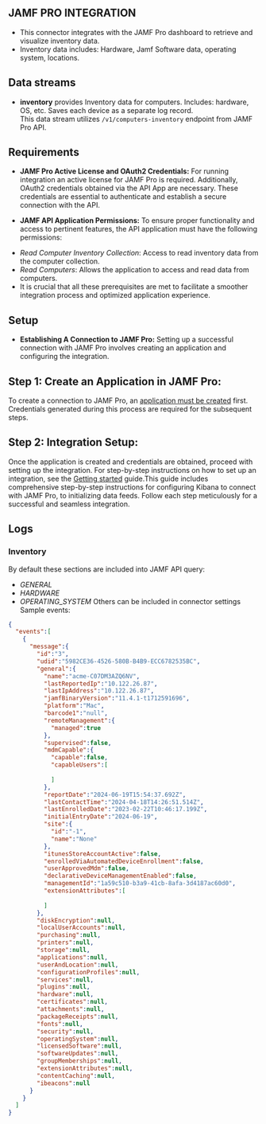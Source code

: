                            
## JAMF PRO INTEGRATION
 - This connector integrates with the JAMF Pro dashboard to retrieve and visualize inventory data.
 - Inventory data includes: Hardware, Jamf Software data, operating system, locations.


## Data streams

 * __inventory__ provides Inventory data for computers. Includes: hardware, OS, etc. Saves each device as a separate log record.  
 This data stream utilizes `/v1/computers-inventory` endpoint from JAMF Pro API.

## Requirements


* __JAMF Pro Active License and OAuth2 Credentials:__
For running integration an active license for JAMF Pro is required. Additionally, OAuth2 credentials obtained via the API App are necessary. These credentials are essential to authenticate and establish a secure connection with the API.

* __JAMF API Application Permissions:__
To ensure proper functionality and access to pertinent features, the API application must have the following permissions:

- _Read Computer Inventory Collection_: Access to read inventory data from the computer collection.
- _Read Computers_: Allows the application to access and read data from computers.
- It is crucial that all these prerequisites are met to facilitate a smoother integration process and optimized application experience.

## Setup

* __Establishing A Connection to JAMF Pro:__ Setting up a successful connection with JAMF Pro involves creating an application and configuring the integration.  


## Step 1: Create an Application in JAMF Pro:

To create a connection to JAMF Pro, an [application must be created](https://learn.jamf.com/en-US/bundle/jamf-pro-documentation-current/page/API_Roles_and_Clients.html) first. Credentials generated during this process are required for the subsequent steps.

## Step 2: Integration Setup:

Once the application is created and credentials are obtained, proceed with setting up the integration. For step-by-step instructions on how to set up an integration, see the
[Getting started](https://www.elastic.co/guide/en/welcome-to-elastic/current/getting-started-observability.html) guide.This guide includes comprehensive step-by-step instructions for configuring Kibana to connect with JAMF Pro, to initializing data feeds. Follow each step meticulously for a successful and seamless integration.

## Logs

### Inventory

By default these sections are included into JAMF API query:
 - _GENERAL_
 - _HARDWARE_
 - _OPERATING_SYSTEM_
 Others can be included in connector settings 
 Sample events:
```json
{
  "events":[
    {
      "message":{
        "id":"3",
        "udid":"5982CE36-4526-580B-B4B9-ECC6782535BC",
        "general":{
          "name":"acme-C07DM3AZQ6NV",
          "lastReportedIp":"10.122.26.87",
          "lastIpAddress":"10.122.26.87",
          "jamfBinaryVersion":"11.4.1-t1712591696",
          "platform":"Mac",
          "barcode1":"null",
          "remoteManagement":{
            "managed":true
          },
          "supervised":false,
          "mdmCapable":{
            "capable":false,
            "capableUsers":[
              
            ]
          },
          "reportDate":"2024-06-19T15:54:37.692Z",
          "lastContactTime":"2024-04-18T14:26:51.514Z",
          "lastEnrolledDate":"2023-02-22T10:46:17.199Z",
          "initialEntryDate":"2024-06-19",
          "site":{
            "id":"-1",
            "name":"None"
          },
          "itunesStoreAccountActive":false,
          "enrolledViaAutomatedDeviceEnrollment":false,
          "userApprovedMdm":false,
          "declarativeDeviceManagementEnabled":false,
          "managementId":"1a59c510-b3a9-41cb-8afa-3d4187ac60d0",
          "extensionAttributes":[
            
          ]
        },
        "diskEncryption":null,
        "localUserAccounts":null,
        "purchasing":null,
        "printers":null,
        "storage":null,
        "applications":null,
        "userAndLocation":null,
        "configurationProfiles":null,
        "services":null,
        "plugins":null,
        "hardware":null,
        "certificates":null,
        "attachments":null,
        "packageReceipts":null,
        "fonts":null,
        "security":null,
        "operatingSystem":null,
        "licensedSoftware":null,
        "softwareUpdates":null,
        "groupMemberships":null,
        "extensionAttributes":null,
        "contentCaching":null,
        "ibeacons":null
      }
    }
  ]
}
```